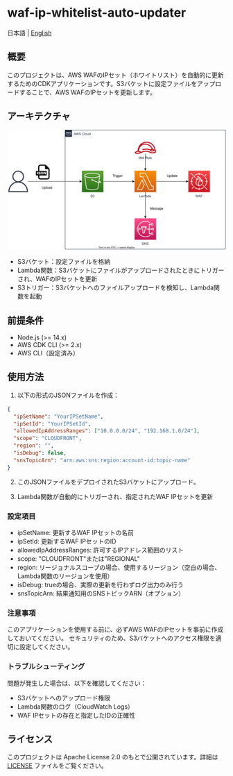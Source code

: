 # waf-ip-whitelist-auto-updater

日本語 | [English](README.md)

## 概要

このプロジェクトは、AWS WAFのIPセット（ホワイトリスト）を自動的に更新するためのCDKアプリケーションです。S3バケットに設定ファイルをアップロードすることで、AWS WAFのIPセットを更新します。

## アーキテクチャ

![overview](overview.drawio.svg)

- S3バケット：設定ファイルを格納
- Lambda関数：S3バケットにファイルがアップロードされたときにトリガーされ、WAFのIPセットを更新
- S3トリガー：S3バケットへのファイルアップロードを検知し、Lambda関数を起動

## 前提条件

- Node.js (>= 14.x)
- AWS CDK CLI (>= 2.x)
- AWS CLI（設定済み）

## 使用方法

1. 以下の形式のJSONファイルを作成：

```json
{
  "ipSetName": "YourIPSetName",
  "ipSetId": "YourIPSetId",
  "allowedIpAddressRanges": ["10.0.0.0/24", "192.168.1.0/24"],
  "scope": "CLOUDFRONT",
  "region": "",
  "isDebug": false,
  "snsTopicArn": "arn:aws:sns:region:account-id:topic-name"
}
```

2. このJSONファイルをデプロイされたS3バケットにアップロード。

3. Lambda関数が自動的にトリガーされ、指定されたWAF IPセットを更新

### 設定項目

- ipSetName: 更新するWAF IPセットの名前
- ipSetId: 更新するWAF IPセットのID
- allowedIpAddressRanges: 許可するIPアドレス範囲のリスト
- scope: "CLOUDFRONT"または"REGIONAL"
- region: リージョナルスコープの場合、使用するリージョン（空白の場合、Lambda関数のリージョンを使用）
- isDebug: trueの場合、実際の更新を行わずログ出力のみ行う
- snsTopicArn: 結果通知用のSNSトピックARN（オプション）

### 注意事項

このアプリケーションを使用する前に、必ずAWS WAFのIPセットを事前に作成しておいてください。
セキュリティのため、S3バケットへのアクセス権限を適切に設定してください。

### トラブルシューティング

問題が発生した場合は、以下を確認してください：

- S3バケットへのアップロード権限
- Lambda関数のログ（CloudWatch Logs）
- WAF IPセットの存在と指定したIDの正確性

## ライセンス

このプロジェクトは Apache License 2.0 のもとで公開されています。詳細は [LICENSE](../../LICENSE) ファイルをご覧ください。
